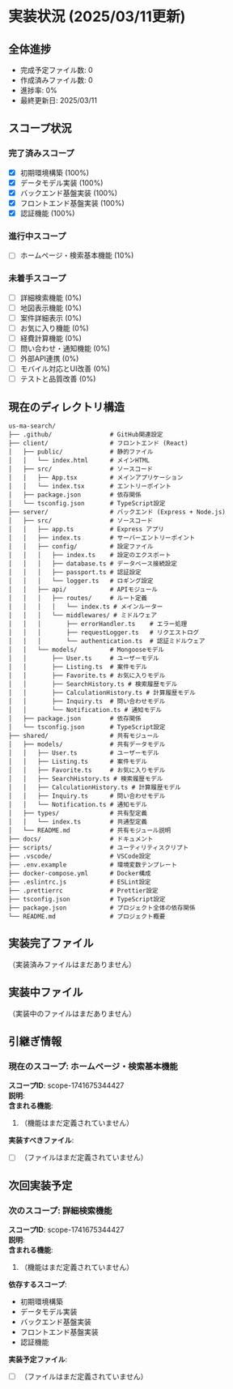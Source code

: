 # 実装状況 (2025/03/11更新)

## 全体進捗
- 完成予定ファイル数: 0
- 作成済みファイル数: 0
- 進捗率: 0%
- 最終更新日: 2025/03/11

## スコープ状況

### 完了済みスコープ
- [x] 初期環境構築 (100%)
- [x] データモデル実装 (100%)
- [x] バックエンド基盤実装 (100%)
- [x] フロントエンド基盤実装 (100%)
- [x] 認証機能 (100%)

### 進行中スコープ
- [ ] ホームページ・検索基本機能 (10%)

### 未着手スコープ
- [ ] 詳細検索機能 (0%)
- [ ] 地図表示機能 (0%)
- [ ] 案件詳細表示 (0%)
- [ ] お気に入り機能 (0%)
- [ ] 経費計算機能 (0%)
- [ ] 問い合わせ・通知機能 (0%)
- [ ] 外部API連携 (0%)
- [ ] モバイル対応とUI改善 (0%)
- [ ] テストと品質改善 (0%)

## 現在のディレクトリ構造
```
us-ma-search/
├── .github/                # GitHub関連設定
├── client/                 # フロントエンド (React)
│   ├── public/             # 静的ファイル
│   │   └── index.html      # メインHTML
│   ├── src/                # ソースコード
│   │   ├── App.tsx         # メインアプリケーション
│   │   └── index.tsx       # エントリーポイント
│   ├── package.json        # 依存関係
│   └── tsconfig.json       # TypeScript設定
├── server/                 # バックエンド (Express + Node.js)
│   ├── src/                # ソースコード
│   │   ├── app.ts          # Express アプリ
│   │   ├── index.ts        # サーバーエントリーポイント
│   │   ├── config/         # 設定ファイル
│   │   │   ├── index.ts    # 設定のエクスポート
│   │   │   ├── database.ts # データベース接続設定
│   │   │   ├── passport.ts # 認証設定
│   │   │   └── logger.ts   # ロギング設定
│   │   ├── api/            # APIモジュール
│   │   │   ├── routes/     # ルート定義
│   │   │   │   └── index.ts # メインルーター
│   │   │   └── middlewares/ # ミドルウェア
│   │   │       ├── errorHandler.ts    # エラー処理
│   │   │       ├── requestLogger.ts   # リクエストログ
│   │   │       └── authentication.ts  # 認証ミドルウェア
│   │   └── models/         # Mongooseモデル
│   │       ├── User.ts     # ユーザーモデル
│   │       ├── Listing.ts  # 案件モデル
│   │       ├── Favorite.ts # お気に入りモデル
│   │       ├── SearchHistory.ts # 検索履歴モデル
│   │       ├── CalculationHistory.ts # 計算履歴モデル
│   │       ├── Inquiry.ts  # 問い合わせモデル
│   │       └── Notification.ts # 通知モデル
│   ├── package.json        # 依存関係
│   └── tsconfig.json       # TypeScript設定
├── shared/                 # 共有モジュール
│   ├── models/             # 共有データモデル
│   │   ├── User.ts         # ユーザーモデル
│   │   ├── Listing.ts      # 案件モデル
│   │   ├── Favorite.ts     # お気に入りモデル
│   │   ├── SearchHistory.ts # 検索履歴モデル
│   │   ├── CalculationHistory.ts # 計算履歴モデル
│   │   ├── Inquiry.ts      # 問い合わせモデル
│   │   └── Notification.ts # 通知モデル
│   ├── types/              # 共有型定義
│   │   └── index.ts        # 共通型定義
│   └── README.md           # 共有モジュール説明
├── docs/                   # ドキュメント
├── scripts/                # ユーティリティスクリプト
├── .vscode/                # VSCode設定
├── .env.example            # 環境変数テンプレート
├── docker-compose.yml      # Docker構成
├── .eslintrc.js            # ESLint設定
├── .prettierrc             # Prettier設定
├── tsconfig.json           # TypeScript設定
├── package.json            # プロジェクト全体の依存関係
└── README.md               # プロジェクト概要
```

## 実装完了ファイル
（実装済みファイルはまだありません）

## 実装中ファイル
（実装中のファイルはまだありません）

## 引継ぎ情報

### 現在のスコープ: ホームページ・検索基本機能
**スコープID**: scope-1741675344427  
**説明**:   
**含まれる機能**:
1. （機能はまだ定義されていません）

**実装すべきファイル**: 
- [ ] （ファイルはまだ定義されていません）

## 次回実装予定

### 次のスコープ: 詳細検索機能
**スコープID**: scope-1741675344427  
**説明**:   
**含まれる機能**:
1. （機能はまだ定義されていません）

**依存するスコープ**:
- 初期環境構築
- データモデル実装
- バックエンド基盤実装
- フロントエンド基盤実装
- 認証機能

**実装予定ファイル**:
- [ ] （ファイルはまだ定義されていません）
